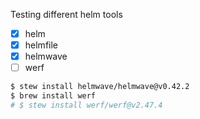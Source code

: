 Testing different helm tools

- [x] helm
- [x] helmfile
- [x] helmwave
- [ ] werf

```sh
$ stew install helmwave/helmwave@v0.42.2
$ brew install werf
# $ stew install werf/werf@v2.47.4
```
